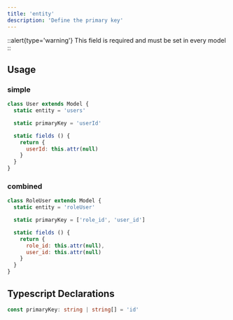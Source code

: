 ```yaml
---
title: 'entity'
description: 'Define the primary key'
---
```


::alert{type='warning'}
This field is required and must be set in every model
::

## Usage

### simple

````js
class User extends Model {
  static entity = 'users'

  static primaryKey = 'userId'

  static fields () {
    return {
      userId: this.attr(null)
    }
  }
}
````

### combined

````js
class RoleUser extends Model {
  static entity = 'roleUser'

  static primaryKey = ['role_id', 'user_id']

  static fields () {
    return {
      role_id: this.attr(null),
      user_id: this.attr(null)
    }
  }
}

````

## Typescript Declarations
````ts
const primaryKey: string | string[] = 'id'
````
